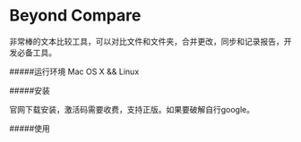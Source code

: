# Beyond Compare

非常棒的文本比较工具，可以对比文件和文件夹，合并更改，同步和记录报告，开发必备工具。

#####运行环境
Mac OS X && Linux

#####安装

官网下载安装，激活码需要收费，支持正版。如果要破解自行google。


#####使用

